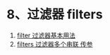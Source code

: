 
<h1>8、过滤器 filters</h1>
<ol>
    <li>
        <a href='https://github.com/YonyLady/vueJs/blob/master/8-filters/filters-base.html'>
            filter 过滤器基本用法
        </a>
    </li>
    <li>
        <a href='https://github.com/YonyLady/vueJs/blob/master/8-filters/filters-many.html'>
            filters 过滤器多个串联 传参
        </a>
    </li>
</ol>

